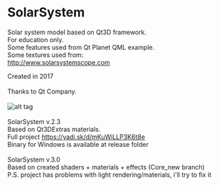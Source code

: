 # SolarSystem
Solar system model based on Qt3D framework. <br />
For education only. <br />
Some features used from Qt Planet QML example. <br />
Some textures used from: <br />
http://www.solarsystemscope.com <br />

Created in 2017 <br />
<br />
Thanks to Qt Company. <br />
<br />
![alt tag](http://ipic.su/img/img7/fs/SolarSystemScreen.1490859421.png) <br />
<br />
SolarSystem v.2.3 <br />
Based on Qt3DExtras materials. <br />
Full project https://yadi.sk/d/mKuWiLLP3K6t8e <br />
Binary for Windows is available at release folder <br />
<br />
SolarSystem v.3.0 <br />
Based on created shaders + materials + effects (Core_new branch) <br />
P.S. project has problems with light rendering/materials, i'll try to fix it

